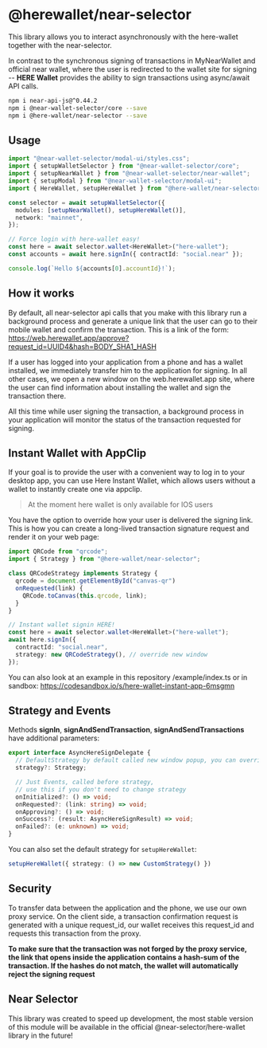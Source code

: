 # @herewallet/near-selector

This library allows you to interact asynchronously with the here-wallet together with the near-selector.

In contrast to the synchronous signing of transactions in MyNearWallet and official near wallet, where the user is redirected to the wallet site for signing -- __HERE Wallet__ provides the ability to sign transactions using async/await API calls.

```bash
npm i near-api-js@^0.44.2
npm i @near-wallet-selector/core --save
npm i @here-wallet/near-selector --save
```

## Usage

```ts
import "@near-wallet-selector/modal-ui/styles.css";
import { setupWalletSelector } from "@near-wallet-selector/core";
import { setupNearWallet } from "@near-wallet-selector/near-wallet";
import { setupModal } from "@near-wallet-selector/modal-ui";
import { HereWallet, setupHereWallet } from "@here-wallet/near-selector";

const selector = await setupWalletSelector({
  modules: [setupNearWallet(), setupHereWallet()],
  network: "mainnet",
});

// Force login with here-wallet easy!
const here = await selector.wallet<HereWallet>("here-wallet");
const accounts = await here.signIn({ contractId: "social.near" });

console.log(`Hello ${accounts[0].accountId}!`);
```

## How it works

By default, all near-selector api calls that you make with this library run a background process and generate a unique link that the user can go to their mobile wallet and confirm the transaction. This is a link of the form: https://web.herewallet.app/approve?request_id=UUID4&hash=BODY_SHA1_HASH

If a user has logged into your application from a phone and has a wallet installed, we immediately transfer him to the application for signing. In all other cases, we open a new window on the web.herewallet.app site, where the user can find information about installing the wallet and sign the transaction there.

All this time while user signing the transaction, a background process in your application will monitor the status of the transaction requested for signing.


## Instant Wallet with AppClip

If your goal is to provide the user with a convenient way to log in to your desktop app, you can use Here Instant Wallet, which allows users without a wallet to instantly create one via appclip.

> At the moment here wallet is only available for IOS users

You have the option to override how your user is delivered the signing link.
This is how you can create a long-lived transaction signature request and render it on your web page:

```ts
import QRCode from "qrcode";
import { Strategy } from "@here-wallet/near-selector";

class QRCodeStrategy implements Strategy {
  qrcode = document.getElementById("canvas-qr")
  onRequested(link) {
    QRCode.toCanvas(this.qrcode, link);
  }
}

// Instant wallet signin HERE!
const here = await selector.wallet<HereWallet>("here-wallet");
await here.signIn({
  contractId: "social.near",
  strategy: new QRCodeStrategy(), // override new window
});

```

You can also look at an example in this repository /example/index.ts or in sandbox:
https://codesandbox.io/s/here-wallet-instant-app-6msgmn

## Strategy and Events

Methods **signIn**, **signAndSendTransaction**, **signAndSendTransactions** have additional parameters:

```ts
export interface AsyncHereSignDelegate {
  // DefaultStrategy by default called new window popup, you can override it
  strategy?: Strategy;

  // Just Events, called before strategy, 
  // use this if you don't need to change strategy
  onInitialized?: () => void;
  onRequested?: (link: string) => void;
  onApproving?: () => void;
  onSuccess?: (result: AsyncHereSignResult) => void;
  onFailed?: (e: unknown) => void;
}
```

You can also set the default strategy for `setupHereWallet`:

```ts
setupHereWallet({ strategy: () => new CustomStrategy() })
```

## Security

To transfer data between the application and the phone, we use our own proxy service.
On the client side, a transaction confirmation request is generated with a unique request_id, our wallet receives this request_id and requests this transaction from the proxy.

__To make sure that the transaction was not forged by the proxy service, the link that opens inside the application contains a hash-sum of the transaction. If the hashes do not match, the wallet will automatically reject the signing request__


## Near Selector 

This library was created to speed up development, the most stable version of this module will be available in the official @near-selector/here-wallet library in the future!
